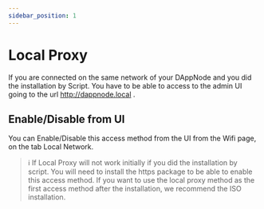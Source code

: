 ```yaml
---
sidebar_position: 1
---
```


# Local Proxy

If you are connected on the same network of your DAppNode and you did the installation by Script. You have to be able to access to the admin UI going to the url http://dappnode.local .

## Enable/Disable from UI

You can Enable/Disable this access method from the UI from the Wifi page, on the tab Local Network.

> :information_source: If Local Proxy will not work initially if you did the installation by script. You will need to install the https package to be able to enable this access method. If you want to use the local proxy method as the first access method after the installation, we recommend the ISO installation.
